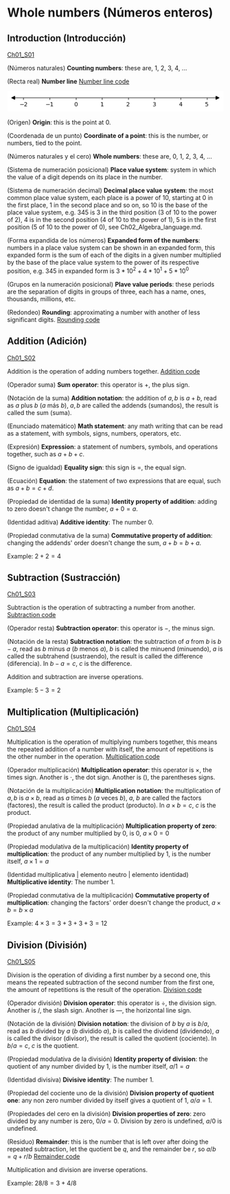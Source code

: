 
#   Whole numbers (Números enteros)

## Introduction (Introducción)
[Ch01_S01](../../../Libros/Mathematics/Algebra_basics__Prealgebra__OpenStax.pdf#page=15)

(Números naturales)
**Counting numbers**: these are, 1, 2, 3, 4, ...

(Recta real)
**Number line**
[Number line code](Programs/Ch01/S01_01_Number_line.py)

![image_number_line](Images/Ch01/S01_01_Number_line.png)

(Origen)
**Origin**: this is the point at 0.

(Coordenada de un punto)
**Coordinate of a point**: this is the number, or numbers, tied to the point.

(Números naturales y el cero)
**Whole numbers**: these are, 0, 1, 2, 3, 4, ...

(Sistema de numeración posicional)
**Place value system**: system in which the value of a digit depends on its place in the number.

(Sistema de numeración decimal)
**Decimal place value system**: the most common place value system, each place is a power of 10, starting at 0 in the first place, 1 in the second place and so on, so 10 is the base of the place value system, e.g. $345$ is 3 in the third position (3 of 10 to the power of 2), 4 is in the second position (4 of 10 to the power of 1), 5 is in the first position (5 of 10 to the power of 0), see Ch02_Algebra_language.md.

(Forma expandida de los números)
**Expanded form of the numbers**: numbers in a place value system can be shown in an expanded form, this expanded form is the sum of each of the digits in a given number multiplied by the base of the place value system to the power of its respective position, e.g. $345$ in expanded form is $3*10^2 + 4*10^1 + 5*10^0$

(Grupos en la numeración posicional)
**Plave value periods**: these periods are the separation of digits in groups of three, each has a name, ones, thousands, millions, etc.

(Redondeo)
**Rounding**: approximating a number with another of less significant digits.
[Rounding code](Programs/Ch01/S01_02_Rounding.py)

## Addition (Adición)
[Ch01_S02](../../../Libros/Mathematics/Algebra_basics__Prealgebra__OpenStax.pdf#page=32)

Addition is the operation of adding numbers together.
[Addition code](Programs/Ch01/S02_01_Addition.py)

(Operador suma)
**Sum operator**: this operator is $+$, the plus sign.

(Notación de la suma)
**Addition notation**: the addition of $a, b$ is $a + b$, read as $a$ plus $b$ ($a$ más $b$), $a, b$ are called the addends (sumandos), the result is called the sum (suma).

(Enunciado matemático)
**Math statement**: any math writing that can be read as a statement, with symbols, signs, numbers, operators, etc.

(Expresión)
**Expression**: a statement of numbers, symbols, and operations together, such as $a + b + c$.

(Signo de igualdad)
**Equality sign**: this sign is $=$, the equal sign.

(Ecuación)
**Equation**: the statement of two expressions that are equal, such as $a + b = c + d$.

(Propiedad de identidad de la suma)
**Identity property of addition**: adding to zero doesn't change the number, $a + 0 = a$.

(Identidad aditiva)
**Additive identity**: The number 0.

(Propiedad conmutativa de la suma)
**Commutative property of addition**: changing the addends' order doesn't change the sum, $a + b = b + a$.

Example: $2 + 2 = 4$

## Subtraction (Sustracción)
[Ch01_S03](../../../Libros/Mathematics/Algebra_basics__Prealgebra__OpenStax.pdf#page=48)

Subtraction is the operation of subtracting a number from another.
[Subtraction code](Programs/Ch01/S03_01_Subtraction.py)

(Operador resta)
**Subtraction operator**: this operator is $-$, the minus sign.

(Notación de la resta)
**Subtraction notation**: the subtraction of $a$ from $b$ is $b - a$, read as $b$ minus $a$ ($b$ menos $a$), $b$ is called the minuend (minuendo), $a$ is called the subtrahend (sustraendo), the result is called the difference (diferencia). In $b - a = c$, $c$ is the difference.

Addition and subtraction are inverse operations.

Example: $5 - 3 = 2$

## Multiplication (Multiplicación)
[Ch01_S04](../../../Libros/Mathematics/Algebra_basics__Prealgebra__OpenStax.pdf#page=63)

Multiplication is the operation of multiplying numbers together, this means the repeated addition of a number with itself, the amount of repetitions is the other number in the operation.
[Multiplication code](Programs/Ch01/S04_01_Multiplication.py)

(Operador multiplicación)
**Multiplication operator**: this operator is $\times$, the times sign. Another is $\cdot$, the dot sign. Another is $()$, the parentheses signs.

(Notación de la multiplicación)
**Multiplication notation**: the multiplication of $a, b$ is $a \times b$, read as $a$ times $b$ ($a$ veces $b$), $a$, $b$ are called the factors (factores), the result is called the product (producto). In $a \times b = c$, $c$ is the product.

(Propiedad anulativa de la multiplicación)
**Multiplication property of zero**: the product of any number multiplied by 0, is 0, $a \times 0 = 0$

(Propiedad modulativa de la multiplicación)
**Identity property of multiplication**: the product of any number multiplied by 1, is the number itself, $a \times 1 = a$

(Identidad multiplicativa | elemento neutro | elemento identidad)
**Multiplicative identity**: The number 1.

(Propiedad conmutativa de la multiplicación)
**Commutative property of multiplication**: changing the factors' order doesn't change the product, $a \times b = b \times a$

Example: $4 \times 3 = 3 + 3 + 3 + 3 = 12$

## Division (División)
[Ch01_S05](../../../Libros/Mathematics/Algebra_basics__Prealgebra__OpenStax.pdf#page=81)

Division is the operation of dividing a first number by a second one, this means the repeated subtraction of the second number from the first one, the amount of repetitions is the result of the operation.
[Division code](Programs/Ch01/S05_01_Division.py)

(Operador división)
**Division operator**: this operator is $\div$, the division sign. Another is $/$, the slash sign. Another is $\text{---}$, the horizontal line sign.

(Notación de la división)
**Division notation**: the division of $b$ by $a$ is $b/a$, read as $b$ divided by $a$ ($b$ dividido $a$), $b$ is called the dividend (dividendo), $a$ is called the divisor (divisor), the result is called the quotient (cociente). In $b/a = c$, $c$ is the quotient.

(Propiedad modulativa de la división)
**Identity property of division**: the quotient of any number divided by 1, is the number itself, $a/1 = a$

(Identidad divisiva)
**Divisive identity**: The number 1.

(Propiedad del cociente uno de la división)
**Division property of quotient one**: any non zero number divided by itself gives a quotient of 1, $a/a = 1$.

(Propiedades del cero en la división)
**Division properties of zero**: zero divided by any number is zero, $0/a = 0$. Division by zero is undefined, $a/0$ is undefined.

(Residuo)
**Remainder**: this is the number that is left over after doing the repeated subtraction, let the quotient be $q$, and the remainder be $r$, so $a/b = q + r/b$
[Remainder code](Programs/Ch01/S05_02_Remainder.py)

Multiplication and division are inverse operations.

Example: $28/8 = 3 + 4/8$